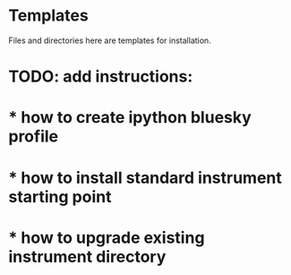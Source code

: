 # Templates

Files and directories here are templates for installation.

# TODO: add instructions:
#  * how to create ipython bluesky profile
#  * how to install standard instrument starting point
#  * how to upgrade existing instrument directory
